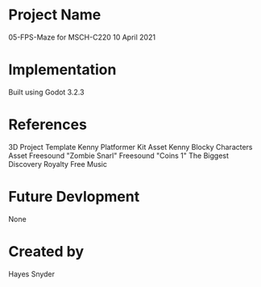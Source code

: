 # Project Name
05-FPS-Maze for MSCH-C220 10 April 2021

# Implementation
Built using Godot 3.2.3

# References
3D Project Template
Kenny Platformer Kit Asset
Kenny Blocky Characters Asset
Freesound "Zombie Snarl"
Freesound "Coins 1"
The Biggest Discovery Royalty Free Music

# Future Devlopment
None

# Created by
Hayes Snyder
